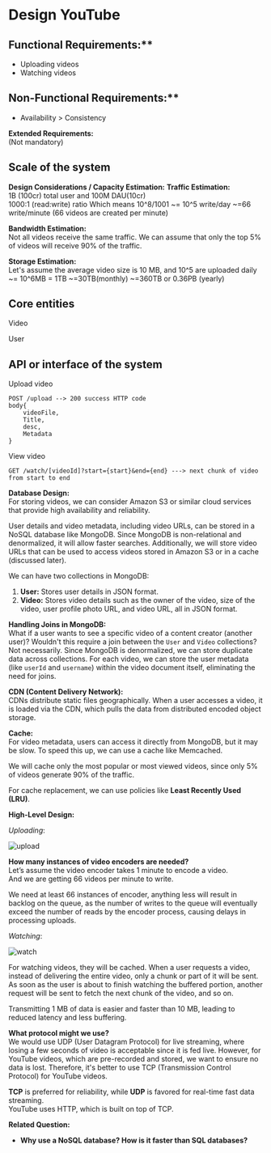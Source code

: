 # Design YouTube



## Functional Requirements:**  
- Uploading videos  
- Watching videos  

## Non-Functional Requirements:**  
- Availability > Consistency  

**Extended Requirements:**  
(Not mandatory)

## Scale of the system
**Design Considerations / Capacity Estimation:**
**Traffic Estimation:**  
1B (100cr) total user and 100M DAU(10cr)  
1000:1 (read:write) ratio 
Which means 10^8/1001 ~= 10^5 write/day ~=66 write/minute (66 videos are created per minute)

**Bandwidth Estimation:**  
Not all videos receive the same traffic. We can assume that only the top 5% of videos will receive 90% of the traffic.

**Storage Estimation:**  
Let's assume the average video size is 10 MB, and 10^5 are uploaded daily ~= 10^6MB = 1TB ~=30TB(monthly) ~=360TB or 0.36PB (yearly)

## Core entities 
Video

User

## API or interface of the system

Upload video

```
POST /upload --> 200 success HTTP code
body{
    videoFile,
    Title,
    desc,
    Metadata
}
```

View video

```
GET /watch/[videoId]?start={start}&end={end} ---> next chunk of video from start to end
```

**Database Design:**  
For storing videos, we can consider Amazon S3 or similar cloud services that provide high availability and reliability.

User details and video metadata, including video URLs, can be stored in a NoSQL database like MongoDB. Since MongoDB is non-relational and denormalized, it will allow faster searches. Additionally, we will store video URLs that can be used to access videos stored in Amazon S3 or in a cache (discussed later).

We can have two collections in MongoDB:  
1. **User:** Stores user details in JSON format.  
2. **Video:** Stores video details such as the owner of the video, size of the video, user profile photo URL, and video URL, all in JSON format.

**Handling Joins in MongoDB:**  
What if a user wants to see a specific video of a content creator (another user)? Wouldn't this require a join between the `User` and `Video` collections?  
Not necessarily. Since MongoDB is denormalized, we can store duplicate data across collections. For each video, we can store the user metadata (like `userId` and `username`) within the video document itself, eliminating the need for joins.

**CDN (Content Delivery Network):**  
CDNs distribute static files geographically. When a user accesses a video, it is loaded via the CDN, which pulls the data from distributed encoded object storage.

**Cache:**  
For video metadata, users can access it directly from MongoDB, but it may be slow. To speed this up, we can use a cache like Memcached.

We will cache only the most popular or most viewed videos, since only 5% of videos generate 90% of the traffic.

For cache replacement, we can use policies like **Least Recently Used (LRU)**.

**High-Level Design:**

_Uploading_: 

![upload](https://dev-to-uploads.s3.amazonaws.com/uploads/articles/h5mfdwotcbm0mxpaafw0.png)

**How many instances of video encoders are needed?**  
Let’s assume the video encoder takes 1 minute to encode a video.  
And we are getting 66 videos per minute to write.  

We need at least 66 instances of encoder, anything less will result in backlog on the queue, as the number of writes to the queue will eventually exceed the number of reads by the encoder process, causing delays in processing uploads.

_Watching_: 

![watch](https://dev-to-uploads.s3.amazonaws.com/uploads/articles/y0gu82kb4m499qnmubea.png)
  
For watching videos, they will be cached. When a user requests a video, instead of delivering the entire video, only a chunk or part of it will be sent. As soon as the user is about to finish watching the buffered portion, another request will be sent to fetch the next chunk of the video, and so on.

Transmitting 1 MB of data is easier and faster than 10 MB, leading to reduced latency and less buffering.

**What protocol might we use?**  
We would use UDP (User Datagram Protocol) for live streaming, where losing a few seconds of video is acceptable since it is fed live. However, for YouTube videos, which are pre-recorded and stored, we want to ensure no data is lost. Therefore, it's better to use TCP (Transmission Control Protocol) for YouTube videos.

**TCP** is preferred for reliability, while **UDP** is favored for real-time fast data streaming.  
YouTube uses HTTP, which is built on top of TCP.

**Related Question:**  
- **Why use a NoSQL database? How is it faster than SQL databases?**
